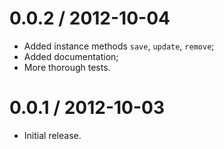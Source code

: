 # 0.0.2 / 2012-10-04

- Added instance methods `save`, `update`, `remove`;
- Added documentation;
- More thorough tests.

# 0.0.1 / 2012-10-03

- Initial release.